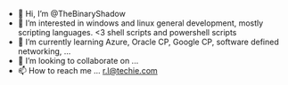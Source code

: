 - 👋 Hi, I’m @TheBinaryShadow
- 👀 I’m interested in windows and linux general development, mostly scripting languages. <3 shell scripts and powershell scripts
- 🌱 I’m currently learning Azure, Oracle CP, Google CP, software defined networking, ...
- 💞️ I’m looking to collaborate on ...
- 📫 How to reach me ... r.l@techie.com

<!---
TheBinaryShadow/TheBinaryShadow is a ✨ special ✨ repository because its `README.md` (this file) appears on your GitHub profile.
You can click the Preview link to take a look at your changes.
--->
